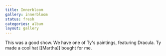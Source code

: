 ```yaml
---
title: Innerbloom
gallery: innerbloom
status: fresh
categories: album
layout: gallery
--- 
```


This was a good show. We have one of Ty's paintings, featuring Dracula. Ty made a cool hat [[Martha]] bought for me.